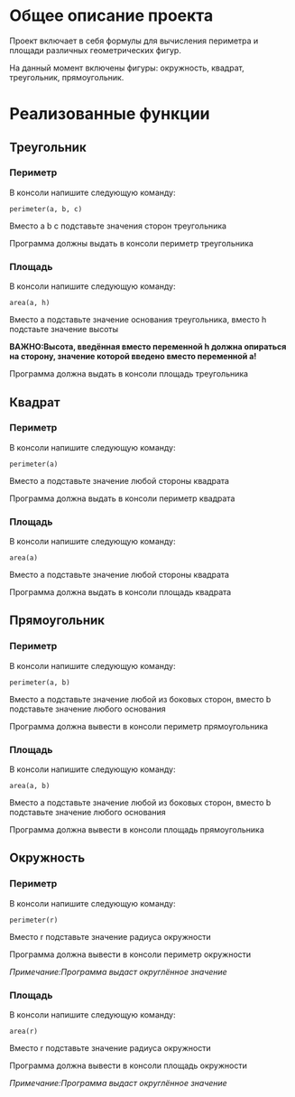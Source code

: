 # Общее описание проекта
Проект включает в себя формулы для вычисления периметра и площади различных геометрических фигур.

На данный момент включены фигуры: окружность, квадрат, треугольник, прямоугольник.

# Реализованные функции
## Треугольник
### Периметр
В консоли напишите следующую команду: 

`perimeter(a, b, c)`

Вместо a b c подставьте значения сторон треугольника

Программа должны выдать в консоли периметр треугольника
### Площадь
В консоли напишите следующую команду: 

`area(a, h)`

Вместо a подставьте значение основания треугольника, вместо h подстаьте значение высоты

**ВАЖНО:Высота, введённая вместо переменной h должна опираться на сторону, значение которой введено вместо переменной а!**

Программа должна выдать в консоли площадь треугольника



## Квадрат
### Периметр
В консоли напишите следующую команду: 

`perimeter(a)`

Вместо a подставьте значение любой стороны квадрата

Программа должна выдать в консоли периметр квадрата
### Площадь
В консоли напишите следующую команду: 

`area(a)`

Вместо а подставьте значение любой стороны квадрата

Программа должна выдать в консоли площадь квадрата



## Прямоугольник
### Периметр
В консоли напишите следующую команду: 

`perimeter(a, b)`

Вместо a подставьте значение любой из боковых сторон, вместо b подставьте значение любого основания

Программа должна вывести в консоли периметр прямоугольника
### Площадь
В консоли напишите следующую команду: 

`area(a, b)`

Вместо a подставьте значение любой из боковых сторон, вместо b подставьте значение любого основания

Программа должна вывести в консоли площадь прямоугольника



## Окружность
### Периметр
В консоли напишите следующую команду: 

`perimeter(r)`

Вместо r подставьте значение радиуса окружности

Программа должна вывести в консоли периметр окружности

*Примечание:Программа выдаст округлённое значение*
### Площадь
В консоли напишите следующую команду: 

`area(r)`

Вместо r подставьте значение радиуса окружности

Программа должна вывести в консоли площадь окружности

*Примечание:Программа выдаст округлённое значение*
